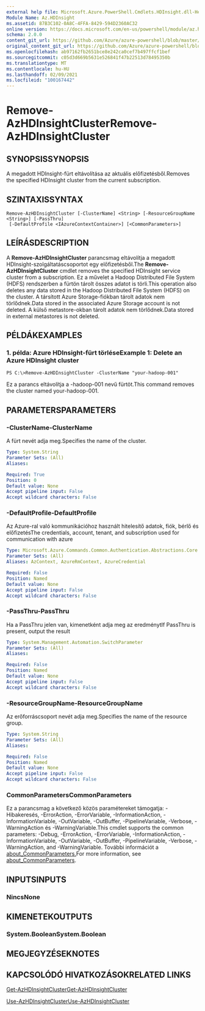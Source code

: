 ```yaml
---
external help file: Microsoft.Azure.PowerShell.Cmdlets.HDInsight.dll-Help.xml
Module Name: Az.HDInsight
ms.assetid: 87B3C102-0A8C-4FFA-8429-594D2360AC32
online version: https://docs.microsoft.com/en-us/powershell/module/az.hdinsight/remove-azhdinsightcluster
schema: 2.0.0
content_git_url: https://github.com/Azure/azure-powershell/blob/master/src/HDInsight/HDInsight/help/Remove-AzHDInsightCluster.md
original_content_git_url: https://github.com/Azure/azure-powershell/blob/master/src/HDInsight/HDInsight/help/Remove-AzHDInsightCluster.md
ms.openlocfilehash: ab97162fb2651bce8e242ca0cef7b497ffcf1bef
ms.sourcegitcommit: c05d3d669b5631e526841f47b22513d78495350b
ms.translationtype: MT
ms.contentlocale: hu-HU
ms.lasthandoff: 02/09/2021
ms.locfileid: "100167442"
---
```

# <span data-ttu-id="b56f6-101">Remove-AzHDInsightCluster</span><span class="sxs-lookup"><span data-stu-id="b56f6-101">Remove-AzHDInsightCluster</span></span>

## <span data-ttu-id="b56f6-102">SYNOPSIS</span><span class="sxs-lookup"><span data-stu-id="b56f6-102">SYNOPSIS</span></span>
<span data-ttu-id="b56f6-103">A megadott HDInsight-fürt eltávolítása az aktuális előfizetésből.</span><span class="sxs-lookup"><span data-stu-id="b56f6-103">Removes the specified HDInsight cluster from the current subscription.</span></span>

## <span data-ttu-id="b56f6-104">SZINTAXIS</span><span class="sxs-lookup"><span data-stu-id="b56f6-104">SYNTAX</span></span>

```
Remove-AzHDInsightCluster [-ClusterName] <String> [-ResourceGroupName <String>] [-PassThru]
 [-DefaultProfile <IAzureContextContainer>] [<CommonParameters>]
```

## <span data-ttu-id="b56f6-105">LEÍRÁS</span><span class="sxs-lookup"><span data-stu-id="b56f6-105">DESCRIPTION</span></span>
<span data-ttu-id="b56f6-106">A **Remove-AzHDInsightCluster** parancsmag eltávolítja a megadott HDInsight-szolgáltatáscsoportot egy előfizetésből.</span><span class="sxs-lookup"><span data-stu-id="b56f6-106">The **Remove-AzHDInsightCluster** cmdlet removes the specified HDInsight service cluster from a subscription.</span></span>
<span data-ttu-id="b56f6-107">Ez a művelet a Hadoop Distributed File System (HDFS) rendszerben a fürtön tárolt összes adatot is törli.</span><span class="sxs-lookup"><span data-stu-id="b56f6-107">This operation also deletes any data stored in the Hadoop Distributed File System (HDFS) on the cluster.</span></span>
<span data-ttu-id="b56f6-108">A társított Azure Storage-fiókban tárolt adatok nem törlődnek.</span><span class="sxs-lookup"><span data-stu-id="b56f6-108">Data stored in the associated Azure Storage account is not deleted.</span></span>
<span data-ttu-id="b56f6-109">A külső metastore-okban tárolt adatok nem törlődnek.</span><span class="sxs-lookup"><span data-stu-id="b56f6-109">Data stored in external metastores is not deleted.</span></span>

## <span data-ttu-id="b56f6-110">PÉLDÁK</span><span class="sxs-lookup"><span data-stu-id="b56f6-110">EXAMPLES</span></span>

### <span data-ttu-id="b56f6-111">1. példa: Azure HDInsight-fürt törlése</span><span class="sxs-lookup"><span data-stu-id="b56f6-111">Example 1: Delete an Azure HDInsight cluster</span></span>
```
PS C:\>Remove-AzHDInsightCluster -ClusterName "your-hadoop-001"
```

<span data-ttu-id="b56f6-112">Ez a parancs eltávolítja a -hadoop-001 nevű fürtöt.</span><span class="sxs-lookup"><span data-stu-id="b56f6-112">This command removes the cluster named your-hadoop-001.</span></span>

## <span data-ttu-id="b56f6-113">PARAMETERS</span><span class="sxs-lookup"><span data-stu-id="b56f6-113">PARAMETERS</span></span>

### <span data-ttu-id="b56f6-114">-ClusterName</span><span class="sxs-lookup"><span data-stu-id="b56f6-114">-ClusterName</span></span>
<span data-ttu-id="b56f6-115">A fürt nevét adja meg.</span><span class="sxs-lookup"><span data-stu-id="b56f6-115">Specifies the name of the cluster.</span></span>

```yaml
Type: System.String
Parameter Sets: (All)
Aliases:

Required: True
Position: 0
Default value: None
Accept pipeline input: False
Accept wildcard characters: False
```

### <span data-ttu-id="b56f6-116">-DefaultProfile</span><span class="sxs-lookup"><span data-stu-id="b56f6-116">-DefaultProfile</span></span>
<span data-ttu-id="b56f6-117">Az Azure-ral való kommunikációhoz használt hitelesítő adatok, fiók, bérlő és előfizetés</span><span class="sxs-lookup"><span data-stu-id="b56f6-117">The credentials, account, tenant, and subscription used for communication with azure</span></span>

```yaml
Type: Microsoft.Azure.Commands.Common.Authentication.Abstractions.Core.IAzureContextContainer
Parameter Sets: (All)
Aliases: AzContext, AzureRmContext, AzureCredential

Required: False
Position: Named
Default value: None
Accept pipeline input: False
Accept wildcard characters: False
```

### <span data-ttu-id="b56f6-118">-PassThru</span><span class="sxs-lookup"><span data-stu-id="b56f6-118">-PassThru</span></span>
<span data-ttu-id="b56f6-119">Ha a PassThru jelen van, kimenetként adja meg az eredményt</span><span class="sxs-lookup"><span data-stu-id="b56f6-119">If PassThru is present, output the result</span></span>

```yaml
Type: System.Management.Automation.SwitchParameter
Parameter Sets: (All)
Aliases:

Required: False
Position: Named
Default value: None
Accept pipeline input: False
Accept wildcard characters: False
```

### <span data-ttu-id="b56f6-120">-ResourceGroupName</span><span class="sxs-lookup"><span data-stu-id="b56f6-120">-ResourceGroupName</span></span>
<span data-ttu-id="b56f6-121">Az erőforráscsoport nevét adja meg.</span><span class="sxs-lookup"><span data-stu-id="b56f6-121">Specifies the name of the resource group.</span></span>

```yaml
Type: System.String
Parameter Sets: (All)
Aliases:

Required: False
Position: Named
Default value: None
Accept pipeline input: False
Accept wildcard characters: False
```

### <span data-ttu-id="b56f6-122">CommonParameters</span><span class="sxs-lookup"><span data-stu-id="b56f6-122">CommonParameters</span></span>
<span data-ttu-id="b56f6-123">Ez a parancsmag a következő közös paramétereket támogatja: -Hibakeresés, -ErrorAction, -ErrorVariable, -InformationAction, -InformationVariable, -OutVariable, -OutBuffer, -PipelineVariable, -Verbose, -WarningAction és -WarningVariable.</span><span class="sxs-lookup"><span data-stu-id="b56f6-123">This cmdlet supports the common parameters: -Debug, -ErrorAction, -ErrorVariable, -InformationAction, -InformationVariable, -OutVariable, -OutBuffer, -PipelineVariable, -Verbose, -WarningAction, and -WarningVariable.</span></span> <span data-ttu-id="b56f6-124">További információt a [about_CommonParameters.](http://go.microsoft.com/fwlink/?LinkID=113216)</span><span class="sxs-lookup"><span data-stu-id="b56f6-124">For more information, see [about_CommonParameters](http://go.microsoft.com/fwlink/?LinkID=113216).</span></span>

## <span data-ttu-id="b56f6-125">INPUTS</span><span class="sxs-lookup"><span data-stu-id="b56f6-125">INPUTS</span></span>

### <span data-ttu-id="b56f6-126">Nincs</span><span class="sxs-lookup"><span data-stu-id="b56f6-126">None</span></span>
## <span data-ttu-id="b56f6-127">KIMENETEK</span><span class="sxs-lookup"><span data-stu-id="b56f6-127">OUTPUTS</span></span>

### <span data-ttu-id="b56f6-128">System.Boolean</span><span class="sxs-lookup"><span data-stu-id="b56f6-128">System.Boolean</span></span>
## <span data-ttu-id="b56f6-129">MEGJEGYZÉSEK</span><span class="sxs-lookup"><span data-stu-id="b56f6-129">NOTES</span></span>

## <span data-ttu-id="b56f6-130">KAPCSOLÓDÓ HIVATKOZÁSOK</span><span class="sxs-lookup"><span data-stu-id="b56f6-130">RELATED LINKS</span></span>

[<span data-ttu-id="b56f6-131">Get-AzHDInsightCluster</span><span class="sxs-lookup"><span data-stu-id="b56f6-131">Get-AzHDInsightCluster</span></span>](./Get-AzHDInsightCluster.md)

[<span data-ttu-id="b56f6-132">Use-AzHDInsightCluster</span><span class="sxs-lookup"><span data-stu-id="b56f6-132">Use-AzHDInsightCluster</span></span>](./Use-AzHDInsightCluster.md)


